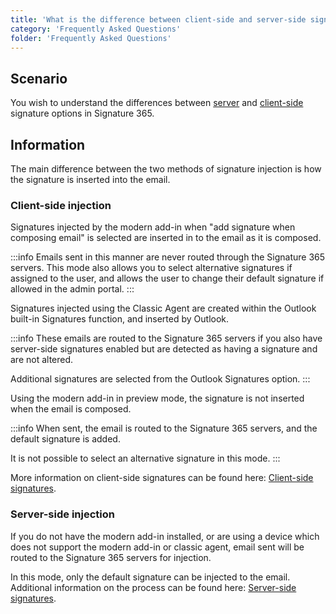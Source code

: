 ```yaml
---
title: 'What is the difference between client-side and server-side signatures?'
category: 'Frequently Asked Questions'
folder: 'Frequently Asked Questions'
---
```


## Scenario

You wish to understand the differences between [server](https://support.signature365.com/support/solutions/articles/1000298839) and [client-side](https://support.signature365.com/support/solutions/articles/1000298840) signature options in Signature 365.

## Information

The main difference between the two methods of signature injection is how the signature is inserted into the email.

### Client-side injection

Signatures injected by the modern add-in when "add signature when composing email" is selected are inserted in to the email as it is composed.

:::info
Emails sent in this manner are never routed through the Signature 365 servers. This mode also allows you to select alternative signatures if assigned to the user, and allows the user to change their default signature if allowed in the admin portal.
:::

Signatures injected using the Classic Agent are created within the Outlook built-in Signatures function, and inserted by Outlook.

:::info
These emails are routed to the Signature 365 servers if you also have server-side signatures enabled but are detected as having a signature and are not altered.  

Additional signatures are selected from the Outlook Signatures option.
:::

Using the modern add-in in preview mode, the signature is not inserted when the email is composed.

:::info
When sent, the email is routed to the Signature 365 servers, and the default signature is added.  

It is not possible to select an alternative signature in this mode.
:::

More information on client-side signatures can be found here: [Client-side signatures](https://support.signature365.com/support/solutions/articles/1000298840).

### Server-side injection

If you do not have the modern add-in installed, or are using a device which does not support the modern add-in or classic agent, email sent will be routed to the Signature 365 servers for injection.  

In this mode, only the default signature can be injected to the email. Additional information on the process can be found here: [Server-side signatures](https://support.signature365.com/support/solutions/articles/1000298839).